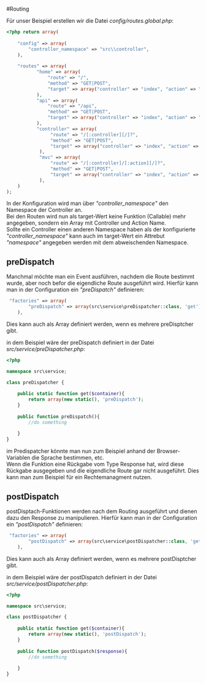 #Routing

Für unser Beispiel erstellen wir die Datei _config/routes.global.php_:
```php
<?php return array(
    
    "config" => array(
        "controller_namespace" => "src\\controller",
    ),
    
    "routes" => array(
           "home" => array(
               "route" => "/", 
               "method" => "GET|POST", 
               "target" => array("controller" => "index", "action" => "index")
           ),
           "api" => array(
               "route" => "/api", 
               "method" => "GET|POST", 
               "target" => array("controller" => "index", "action" => "api")
           ),
           "controller" => array(
                "route" => "/[:controller][/]?", 
                "method" => "GET|POST", 
                "target" => array("controller" => "index", "action" => "index")
            ),
            "mvc" => array(
                "route" => "/[:controller]/[:action][/]?", 
                "method" => "GET|POST", 
                "target" => array("controller" => "index", "action" => "index")
            ),
    )
);
```

In der Konfiguration wird man über _"controller\_namespace"_ den Namespace der Controller an.   
Bei den Routen wird nun als target-Wert keine Funktion (Callable) mehr angegeben, sondern ein Array mit Controller und Action Name.   
Sollte ein Controller einen anderen Namespace haben als der konfigurierte _"controller\_namespace"_ kann auch im target-Wert ein Attrebut _"namespace"_ angegeben werden mit dem abweischenden Namespace.   

## preDispatch
Manchmal möchte man ein Event ausführen, nachdem die Route bestimmt wurde,
aber noch befor die eigendliche Route ausgeführt wird.
Hierfür kann man in der Configuration ein _"preDispatch"_ definieren:
```php
 "factories" => array(
        "preDispatch" => array(src\service\preDispatcher::class, 'get')
    ),
```
Dies kann auch als Array definiert werden, wenn es mehrere preDisptcher gibt.

in dem Beispiel wäre der preDispatch definiert in der Datei _src/service/preDispatcher.php_:
```php
<?php

namespace src\service;

class preDispatcher {
    
    public static function get($container){
        return array(new static(), 'preDispatch');
    }
    
    public function preDispatch(){
        //do something
        
    }
}
```

im Predispatcher könnte man nun zum Beispiel anhand der Browser-Variablen die Sprache bestimmen, etc.  
Wenn die Funktion eine Rückgabe vom Type Response hat, wird diese Rückgabe ausgegeben und die eigendliche Route gar nicht ausgeführt.
Dies kann man zum Beispiel für ein Rechtemanagment nutzen.

## postDispatch
postDisptach-Funktionen werden nach dem Routing ausgeführt und dienen dazu den Response zu manipulieren.
Hierfür kann man in der Configuration ein _"postDispatch"_ definieren:
```php
 "factories" => array(
        "postDispatch" => array(src\service\postDispatcher::class, 'get')
    ),
```
Dies kann auch als Array definiert werden, wenn es mehrere postDisptcher gibt.

in dem Beispiel wäre der postDispatch definiert in der Datei _src/service/postDispatcher.php_:
```php
<?php

namespace src\service;

class postDispatcher {
    
    public static function get($container){
        return array(new static(), 'postDispatch');
    }
    
    public function postDispatch($response){
        //do something
        
    }
}
```